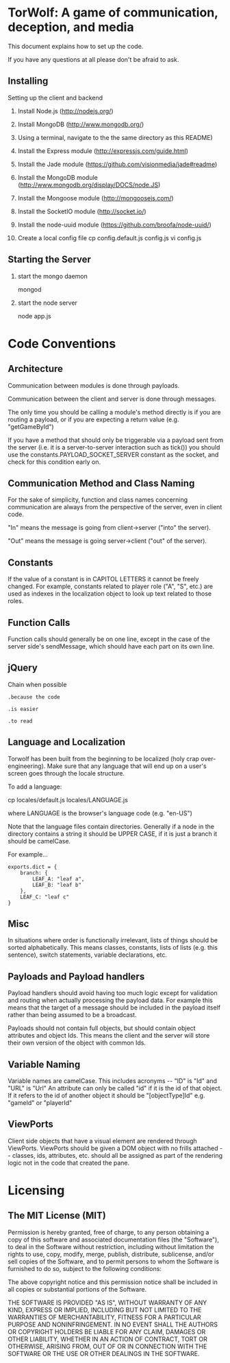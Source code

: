 TorWolf: A game of communication, deception, and media
=============

This document explains how to set up the code.

If you have any questions at all please don't be afraid to ask.

Installing
-------------

Setting up the client and backend

1. Install Node.js (http://nodejs.org/)

2. Install MongoDB (http://www.mongodb.org/)

3. Using a terminal, navigate to the the same directory as this README)

4. Install the Express module (http://expressjs.com/guide.html)

5. Install the Jade module (https://github.com/visionmedia/jade#readme)

6. Install the MongoDB module (http://www.mongodb.org/display/DOCS/node.JS)

7. Install the Mongoose module (http://mongoosejs.com/)

8. Install the SocketIO module (http://socket.io/)

9. Install the node-uuid module (https://github.com/broofa/node-uuid/)

10. Create a local config file
		cp config.default.js config.js
		vi config.js


Starting the Server
-------------

1. start the mongo daemon

    mongod

2. start the node server

    node app.js


Code Conventions
=============

Architecture
-------------
Communication between modules is done through payloads.

Communication between the client and server is done through messages.

The only time you should be calling a module's method directly is if you are routing a payload, or if you are expecting a return value (e.g. "getGameById")

If you have a method that should only be triggerable via a payload sent from the server (i.e. it is a server-to-server interaction such as tick()) you should use the constants.PAYLOAD_SOCKET_SERVER constant as the socket, and check for this condition early on.


Communication Method and Class Naming
-------------
For the sake of simplicity, function and class names concerning communication are always from the perspective of the server, even in client code.

"In" means the message is going from client->server ("into" the server).

"Out" means the message is going server->client ("out" of the server).

Constants
-------------
If the value of a constant is in CAPITOL LETTERS it cannot be freely changed.  For example, constants related to player role ("A", "S", etc.) are used as indexes in the localization object to look up text related to those roles.

Function Calls
-------------
Function calls should generally be on one line, except in the case of the server side's sendMessage, which should have each part on its own line.

jQuery
-------------
Chain when possible

	.because the code

	.is easier

	.to read

Language and Localization
-------------
Torwolf has been built from the beginning to be localized (holy crap over-engineering).  Make sure that any language that will end up on a user's screen goes through the locale structure.

To add a language:

cp locales/default.js locales/LANGUAGE.js

where LANGUAGE is the browser's language code (e.g. "en-US")

Note that the language files contain directories.  Generally if a node in the directory contains a string it should be UPPER CASE, if it is just a branch it should be camelCase.

For example...

	exports.dict = {
		branch: {
			LEAF_A: "leaf a",
			LEAF_B: "leaf b"
		},
		LEAF_C: "leaf c"
	}


Misc
-------------
In situations where order is functionally irrelevant, lists of things should be sorted alphabetically.  This means classes, constants, lists of lists (e.g. this sentence), switch statements, variable declarations, etc.

Payloads and Payload handlers
-------------
Payload handlers should avoid having too much logic except for validation and routing when actually processing the payload data.  For example this means that the target of a message should be included in the payload itself rather than being assumed to be a broadcast.

Payloads should not contain full objects, but should contain object attributes and object Ids.  This means the client and the server will store their own version of the object with common Ids.


Variable Naming
-------------
Variable names are camelCase.  This includes acronyms -- "ID" is "Id" and "URL" is "Url"
An attribute can only be called "id" if it is the id of that object.  If it refers to the id of another object it should be "[objectType]Id" e.g. "gameId" or "playerId"

ViewPorts
-------------
Client side objects that have a visual element are rendered through ViewPorts.  ViewPorts should be given a DOM object with no frills attached -- classes, ids, attributes, etc. should all be assigned as part of the rendering logic not in the code that created the pane.


Licensing
=============
The MIT License (MIT)
-------------
Permission is hereby granted, free of charge, to any person obtaining a copy of this software and associated documentation files (the "Software"), to deal in the Software without restriction, including without limitation the rights to use, copy, modify, merge, publish, distribute, sublicense, and/or sell copies of the Software, and to permit persons to whom the Software is furnished to do so, subject to the following conditions:

The above copyright notice and this permission notice shall be included in all copies or substantial portions of the Software.

THE SOFTWARE IS PROVIDED "AS IS", WITHOUT WARRANTY OF ANY KIND, EXPRESS OR IMPLIED, INCLUDING BUT NOT LIMITED TO THE WARRANTIES OF MERCHANTABILITY, FITNESS FOR A PARTICULAR PURPOSE AND NONINFRINGEMENT. IN NO EVENT SHALL THE AUTHORS OR COPYRIGHT HOLDERS BE LIABLE FOR ANY CLAIM, DAMAGES OR OTHER LIABILITY, WHETHER IN AN ACTION OF CONTRACT, TORT OR OTHERWISE, ARISING FROM, OUT OF OR IN CONNECTION WITH THE SOFTWARE OR THE USE OR OTHER DEALINGS IN THE SOFTWARE.